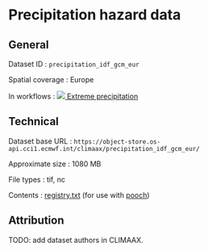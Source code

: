 # Precipitation hazard data


## General

Dataset ID
: `precipitation_idf_gcm_eur`

Spatial coverage
: Europe

In workflows
: [<img src="../../images/icon_s/heavy_rainfall.png" class="hazard-icon"> Extreme precipitation](../../notebooks/workflows/HEAVY_RAINFALL/01_Extreme_precipitation/Extreme_precipitation_Intro)


## Technical

Dataset base URL
: `https://object-store.os-api.cci1.ecmwf.int/climaax/precipitation_idf_gcm_eur/`

Approximate size
: 1080 MB

File types
: tif, nc

Contents
: [registry.txt](https://object-store.os-api.cci1.ecmwf.int/climaax/precipitation_idf_gcm_eur/metadata/registry.txt) (for use with [pooch](https://www.fatiando.org/pooch/latest/))


## Attribution

TODO: add dataset authors in CLIMAAX.
